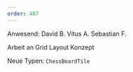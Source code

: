 ```yaml
---
order: 407  
---
```

Anwesend: David B. Vitus A. Sebastian F.

Arbeit an Grid Layout Konzept

Neue Typen: `ChessBoardTile`